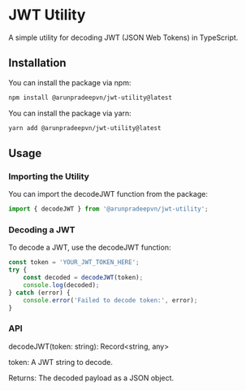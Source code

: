 # JWT Utility

A simple utility for decoding JWT (JSON Web Tokens) in TypeScript.

## Installation

You can install the package via npm:

```bash
npm install @arunpradeepvn/jwt-utility@latest
```

You can install the package via yarn:

```bash
yarn add @arunpradeepvn/jwt-utility@latest
```

## Usage

### Importing the Utility
You can import the decodeJWT function from the package:

```js
import { decodeJWT } from '@arunpradeepvn/jwt-utility';
```

### Decoding a JWT
To decode a JWT, use the decodeJWT function:

```js
const token = 'YOUR_JWT_TOKEN_HERE';
try {
    const decoded = decodeJWT(token);
    console.log(decoded);
} catch (error) {
    console.error('Failed to decode token:', error);
}
```

### API
decodeJWT(token: string): Record<string, any>

token: A JWT string to decode.

Returns: The decoded payload as a JSON object.
